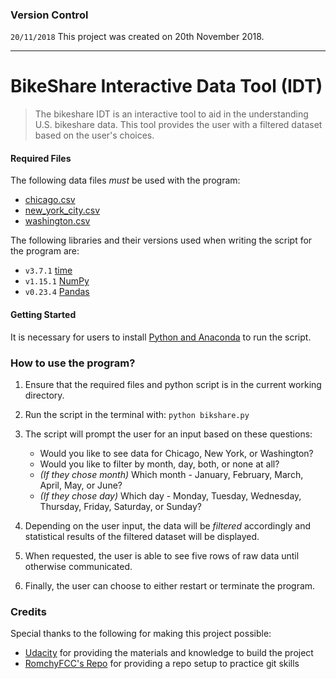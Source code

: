 ### Version Control
`20/11/2018` This project was created on 20th November 2018.
***
# BikeShare Interactive Data Tool (IDT)
> The bikeshare IDT is an interactive tool to aid in the understanding U.S. bikeshare data. This tool provides the user with a filtered dataset based on the user's choices.

#### Required Files
The following data files _must_ be used with the program:
- [chicago.csv](chicago.csv)
- [new_york_city.csv](new_york_city.csv)
- [washington.csv](washington.csv)

The following libraries and their versions used when writing the script for the program are:
- `v3.7.1` [time](https://docs.python.org/3/library/time.html)
- `v1.15.1` [NumPy](https://docs.scipy.org/doc/numpy-1.15.1/reference/index.html#reference)
- `v0.23.4` [Pandas](https://pandas.pydata.org/pandas-docs/version/0.23.4/index.html)

#### Getting Started
It is necessary for users to install [Python and Anaconda](https://www.datacamp.com/community/tutorials/installing-anaconda-windowsshould) to run the script.

### How to use the program?
1. Ensure that the required files and python script is in the current working directory.
2. Run the script in the terminal with:
`python bikshare.py`
3. The script will prompt the user for an input based on these questions:

   * Would you like to see data for Chicago, New York, or Washington?
   * Would you like to filter by month, day, both, or none at all?
   * _(If they chose month)_ Which month - January, February, March, April, May, or June?
   * _(If they chose day)_ Which day - Monday, Tuesday, Wednesday, Thursday, Friday, Saturday, or Sunday?


4. Depending on the user input, the data will be _filtered_ accordingly and statistical results of the filtered dataset will be displayed.
5. When requested, the user is able to see five rows of raw data until otherwise communicated.
6. Finally, the user can choose to either restart or terminate the program.

### Credits
Special thanks to the following for making this project possible:
* [Udacity](https://www.udacity.com/) for providing the materials and knowledge to build the project
* [RomchyFCC's Repo](https://github.com/RomchyFCC/GitHub-Practice-For-All) for providing a repo setup to practice git skills
